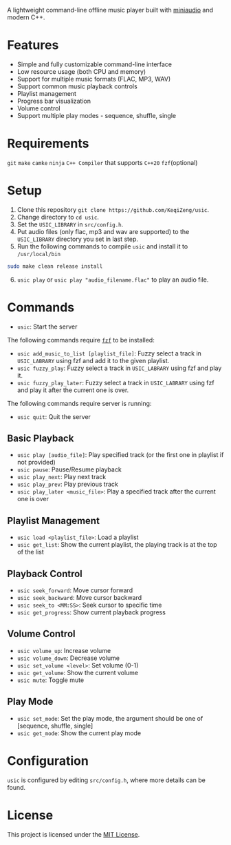 A lightweight command-line offline music player built with [miniaudio](https://github.com/mackron/miniaudio) and modern C++.

# Features

- Simple and fully customizable command-line interface
- Low resource usage (both CPU and memory)
- Support for multiple music formats (FLAC, MP3, WAV)
- Support common music playback controls
- Playlist management
- Progress bar visualization
- Volume control
- Support multiple play modes - sequence, shuffle, single

# Requirements
`git`
`make`
`camke`
`ninja`
`C++ Compiler` that supports `C++20`
`fzf`(optional)

# Setup
1. Clone this repository `git clone https://github.com/KeqiZeng/usic`.
2. Change directory to `cd usic`.
3. Set the `USIC_LIBRARY` in `src/config.h`.
4. Put audio files (only flac, mp3 and wav are supported) to the `USIC_LIBRARY` directory you set in last step.
5. Run the following commands to compile `usic` and install it to `/usr/local/bin`
```bash
sudo make clean release install
```
6. `usic play` or `usic play "audio_filename.flac"` to play an audio file.

# Commands

- `usic`: Start the server

The following commands require [`fzf`](https://github.com/junegunn/fzf) to be installed: 
- `usic add_music_to_list [playlist_file]`: Fuzzy select a track in `USIC_LABRARY` using fzf and add it to the given playlist.
- `usic fuzzy_play`: Fuzzy select a track in `USIC_LABRARY` using fzf and play it.
- `usic fuzzy_play_later`: Fuzzy select a track in `USIC_LABRARY` using fzf and play it after the current one is over.

The following commands require server is running:

- `usic quit`: Quit the server

## Basic Playback

- `usic play [audio_file]`: Play specified track (or the first one in playlist if not provided)
- `usic pause`: Pause/Resume playback
- `usic play_next`: Play next track
- `usic play_prev`: Play previous track
- `usic play_later <music_file>`: Play a specified track after the current one is over

## Playlist Management

- `usic load <playlist_file>`: Load a playlist
- `usic get_list`: Show the current playlist, the playing track is at the top of the list

## Playback Control

- `usic seek_forward`: Move cursor forward
- `usic seek_backward`: Move cursor backward
- `usic seek_to <MM:SS>`: Seek cursor to specific time
- `usic get_progress`: Show current playback progress

## Volume Control

- `usic volume_up`: Increase volume
- `usic volume_down`: Decrease volume
- `usic set_volume <level>`: Set volume (0-1)
- `usic get_volume`: Show the current volume
- `usic mute`: Toggle mute

## Play Mode
- `usic set_mode`: Set the play mode, the argument should be one of [sequence, shuffle, single]
- `usic get_mode`: Show the current play mode

# Configuration
`usic` is configured by editing `src/config.h`, where more details can be found.

# License
This project is licensed under the [MIT License](https://opensource.org/licenses/MIT).
